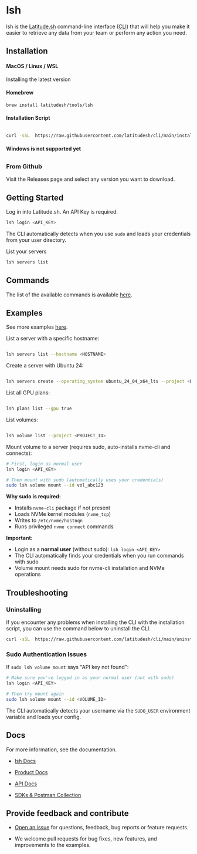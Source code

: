 
# lsh

lsh is the [Latitude.sh](http://latitude.sh/) command-line interface ([CLI](https://www.latitude.sh/docs/cli)) that will help you make it easier to retrieve any data from your team or perform any action you need.

## Installation

#### MacOS / Linux / WSL

Installing the latest version

#### Homebrew

```
brew install latitudesh/tools/lsh
```

#### Installation Script

```bash

curl -sSL  https://raw.githubusercontent.com/latitudesh/cli/main/install.sh | bash

```

#### Windows is not supported yet

##

### From Github

Visit the Releases page and select any version you want to download.

## [](https://docs.latitude.sh/docs/getting-started)Getting Started

Log in into Latitude.sh. An API Key is required.

```bash
lsh login <API_KEY>
```

The CLI automatically detects when you use `sudo` and loads your credentials from your user directory.

List your servers

```bash
lsh servers list
```

## Commands

The list of the available commands is available [here](https://www.latitude.sh/docs/cli/commands).

## Examples

See more examples [here](https://www.latitude.sh/docs/cli/examples).

List a server with a specific hostname:

```bash

lsh servers list --hostname <HOSTNAME>

```

Create a server with Ubuntu 24:

```bash

lsh servers create --operating_system ubuntu_24_04_x64_lts --project <PROJECT_ID_OR_SLUG> --site <LOCATION> --hostname <HOSTNAME> --plan <PLAN>

```
  
List all GPU plans:

```bash

lsh plans list --gpu true

```

List volumes:

```bash

lsh volume list --project <PROJECT_ID>

```

Mount volume to a server (requires sudo, auto-installs nvme-cli and connects):

```bash
# First, login as normal user
lsh login <API_KEY>

# Then mount with sudo (automatically uses your credentials)
sudo lsh volume mount --id vol_abc123
```

**Why sudo is required:**

- Installs `nvme-cli` package if not present
- Loads NVMe kernel modules (`nvme_tcp`)
- Writes to `/etc/nvme/hostnqn`
- Runs privileged `nvme connect` commands

**Important:**

- Login as a **normal user** (without sudo): `lsh login <API_KEY>`
- The CLI automatically finds your credentials when you run commands with sudo
- Volume mount needs sudo for nvme-cli installation and NVMe operations

## Troubleshooting

### Uninstalling

If you encounter any problems when installing the CLI with the installation script, you can use the command below to uninstall the CLI.

```bash
curl -sSL  https://raw.githubusercontent.com/latitudesh/cli/main/uninstall.sh | bash
```

### Sudo Authentication Issues

If `sudo lsh volume mount` says "API key not found":

```bash
# Make sure you've logged in as your normal user (not with sudo)
lsh login <API_KEY>

# Then try mount again
sudo lsh volume mount --id <VOLUME_ID>
```

The CLI automatically detects your username via the `SUDO_USER` environment variable and loads your config.

## Docs

For more information, see the documentation.

- [lsh Docs](https://www.latitude.sh/docs/cli)

- [Product Docs](https://www.latitude.sh/docs)

- [API Docs](https://www.latitude.sh/docs/api-reference/summary)

- [SDKs & Postman Collection](https://www.latitude.sh/docs/development/postman)

## Provide feedback and contribute

- [Open an issue](https://github.com/latitudesh/cli/issues?q=is%3Aissue+is%3Aopen+sort%3Aupdated-desc) for questions, feedback, bug reports or feature requests.

- We welcome pull requests for bug fixes, new features, and improvements to the examples.
